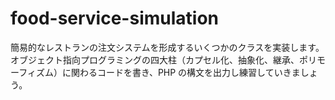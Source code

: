 # food-service-simulation
簡易的なレストランの注文システムを形成するいくつかのクラスを実装します。オブジェクト指向プログラミングの四大柱（カプセル化、抽象化、継承、ポリモーフィズム）に関わるコードを書き、PHP の構文を出力し練習していきましょう。
